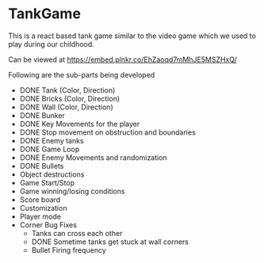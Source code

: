 # TankGame
This is a react based tank game similar to the video game which we used to play during our childhood.

Can be viewed at https://embed.plnkr.co/EhZaoqd7mMhJE5MSZHxQ/

Following are the sub-parts being developed

- DONE Tank (Color, Direction)
- DONE Bricks (Color, Direction)
- DONE Wall (Color, Direction)
- DONE Bunker
- DONE Key Movements for the player
- DONE Stop movement on obstruction and boundaries
- DONE Enemy tanks
- DONE Game Loop
- DONE Enemy Movements and randomization
- DONE Bullets
- Object destructions
- Game Start/Stop
- Game winning/losing conditions
- Score board
- Customization
- Player mode
- Corner Bug Fixes
	- Tanks can cross each other
	- DONE Sometime tanks get stuck at wall corners
	- Bullet Firing frequency